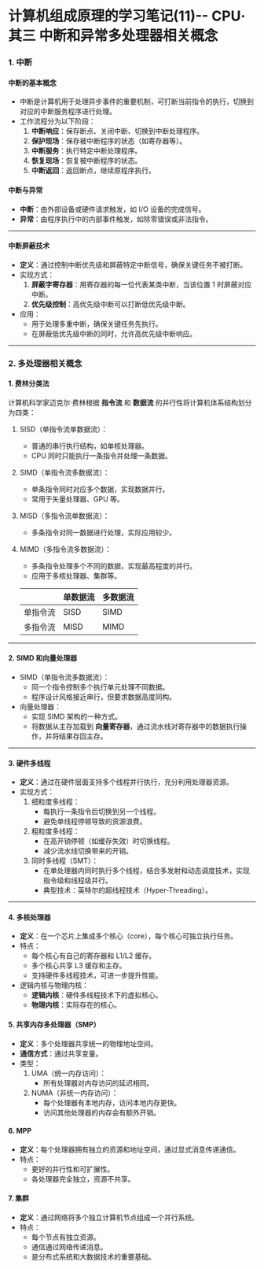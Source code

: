 # 计算机组成原理的学习笔记(11)-- CPU·其三 中断和异常多处理器相关概念

### **1. 中断**

#### **中断的基本概念**

- 中断是计算机用于处理异步事件的重要机制，可打断当前指令的执行，切换到对应的中断服务程序进行处理。
- 工作流程分为以下阶段：
  1. **中断响应**：保存断点、关闭中断、切换到中断处理程序。
  2. **保护现场**：保存被中断程序的状态（如寄存器等）。
  3. **中断服务**：执行特定中断处理程序。
  4. **恢复现场**：恢复被中断程序的状态。
  5. **中断返回**：返回断点，继续原程序执行。

#### **中断与异常**

- **中断**：由外部设备或硬件请求触发，如 I/O 设备的完成信号。
- **异常**：由程序执行中的内部事件触发，如除零错误或非法指令。

------

#### **中断屏蔽技术**

- **定义**：通过控制中断优先级和屏蔽特定中断信号，确保关键任务不被打断。
- 实现方式：
  1. **屏蔽字寄存器**：用寄存器的每一位代表某类中断，当该位置 1 时屏蔽对应中断。
  2. **优先级控制**：高优先级中断可以打断低优先级中断。
- 应用：
  - 用于处理多重中断，确保关键任务先执行。
  - 在屏蔽低优先级中断的同时，允许高优先级中断响应。

------

### **2. 多处理器相关概念**

#### **1. 费林分类法**

计算机科学家迈克尔·费林根据 **指令流** 和 **数据流** 的并行性将计算机体系结构划分为四类：

1. SISD（单指令流单数据流）：
   - 普通的串行执行结构，如单核处理器。
   - CPU 同时只能执行一条指令并处理一条数据。
2. SIMD（单指令流多数据流）：
   - 单条指令同时对应多个数据，实现数据并行。
   - 常用于矢量处理器、GPU 等。
3. MISD（多指令流单数据流）：
   - 多条指令对同一数据进行处理，实际应用较少。
4. MIMD（多指令流多数据流）：
   - 多条指令处理多个不同的数据，实现最高程度的并行。
   - 应用于多核处理器、集群等。
   
   |          | 单数据流 | 多数据流 |
   | -------- | -------- | -------- |
   | 单指令流 | SISD     | SIMD     |
   | 多指令流 | MISD     | MIMD     |

------

#### **2. SIMD 和向量处理器**

- SIMD（单指令流多数据流）：
  - 同一个指令控制多个执行单元处理不同数据。
  - 程序设计风格接近串行，但要求数据高度同构。
- 向量处理器：
  - 实现 SIMD 架构的一种方式。
  - 将数据从主存加载到 **向量寄存器**，通过流水线对寄存器中的数据执行操作，并将结果存回主存。

------

#### **3. 硬件多线程**

- **定义**：通过在硬件层面支持多个线程并行执行，充分利用处理器资源。
- 实现方式：
  1. 细粒度多线程：
     - 每执行一条指令后切换到另一个线程。
     - 避免单线程停顿导致的资源浪费。
  2. 粗粒度多线程：
     - 在高开销停顿（如缓存失效）时切换线程。
     - 减少流水线切换带来的开销。
  3. 同时多线程（SMT）：
     - 在单处理器内同时执行多个线程，结合多发射和动态调度技术，实现指令级和线程级并行。
     - 典型技术：英特尔的超线程技术（Hyper-Threading）。

------

#### **4. 多核处理器**

- **定义**：在一个芯片上集成多个核心（core），每个核心可独立执行任务。
- 特点：
  - 每个核心有自己的寄存器和 L1/L2 缓存。
  - 多个核心共享 L3 缓存和主存。
  - 支持硬件多线程技术，可进一步提升性能。
- 逻辑内核与物理内核：
  - **逻辑内核**：硬件多线程技术下的虚拟核心。
  - **物理内核**：实际存在的核心。

#### **5. 共享内存多处理器（SMP）**

- **定义**：多个处理器共享统一的物理地址空间。
- **通信方式**：通过共享变量。
- 类型：
  1. UMA（统一内存访问）：
     - 所有处理器对内存访问的延迟相同。
  2. NUMA（非统一内存访问）：
     - 每个处理器有本地内存，访问本地内存更快。
     - 访问其他处理器的内存会有额外开销。

#### **6. MPP**

- **定义**：每个处理器拥有独立的资源和地址空间，通过显式消息传递通信。
- 特点：
  - 更好的并行性和可扩展性。
  - 各处理器完全独立，资源不共享。

#### **7. 集群**

- **定义**：通过网络将多个独立计算机节点组成一个并行系统。
- 特点：
  - 每个节点有独立资源。
  - 通信通过网络传递消息。
  - 是分布式系统和大数据技术的重要基础。